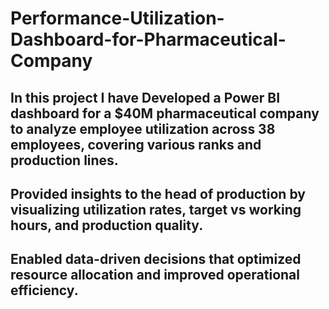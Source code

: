 # Performance-Utilization-Dashboard-for-Pharmaceutical-Company

## In this project I have Developed a Power BI dashboard for a $40M pharmaceutical company to analyze employee utilization across 38 employees, covering various ranks and production lines.
## Provided insights to the head of production by visualizing utilization rates, target vs working hours, and production quality. 
## Enabled data-driven decisions that optimized resource allocation and improved operational efficiency.
